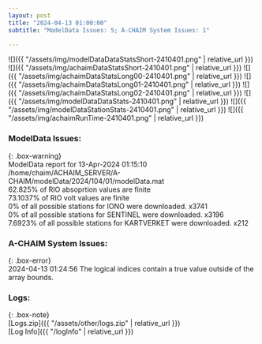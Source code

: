 ```yaml
---
layout: post
title: "2024-04-13 01:00:00"
subtitle: "ModelData Issues: 5; A-CHAIM System Issues: 1"

---
```


![]({{ "/assets/img/modelDataDataStatsShort-2410401.png" | relative_url }})
![]({{ "/assets/img/achaimDataStatsShort-2410401.png" | relative_url }})
![]({{ "/assets/img/achaimDataStatsLong00-2410401.png" | relative_url }})
![]({{ "/assets/img/achaimDataStatsLong01-2410401.png" | relative_url }})
![]({{ "/assets/img/achaimDataStatsLong02-2410401.png" | relative_url }})
![]({{ "/assets/img/modelDataDataStats-2410401.png" | relative_url }})
![]({{ "/assets/img/modelDataStationStats-2410401.png" | relative_url }})
![]({{ "/assets/img/achaimRunTime-2410401.png" | relative_url }})


### ModelData Issues:  
  
{: .box-warning}  
 ModelData report for 13-Apr-2024 01:15:10   
 /home/chaim/ACHAIM_SERVER/A-CHAIM/modelData/2024/104/01/modelData.mat   
 62.825% of RIO absoprtion values are finite   
 73.1037% of RIO volt values are finite   
 0% of all possible stations for IONO were downloaded. x3741   
 0% of all possible stations for SENTINEL were downloaded. x3196   
 7.6923% of all possible stations for KARTVERKET were downloaded. x212   
  
### A-CHAIM System Issues:  
  
{: .box-error}  
2024-04-13 01:24:56 The logical indices contain a true value outside of the array bounds.  

### Logs:  
  
{: .box-note}  
[Logs.zip]({{ "/assets/other/logs.zip" | relative_url }})  
[Log Info]({{ "/logInfo" | relative_url }})  
